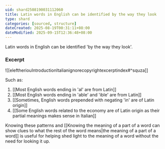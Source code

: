 ```yaml
---
uid: shard2508190031112060
title: Latin words in English can be identified by the way they look
type: shard
categories: [sourced, structure]
dateCreated: 2025-08-19T00:31:11+08:00
dateModified: 2025-09-15T12:36:48+08:00
---
```

Latin words in English can be identified 'by the way they look'. 

### Excerpt
![[eleftheriouIntroductionItalianignorecopyrightexcerptindex#^squza]]

Such as:
1. [[Most English words ending in 'al' are from Latin]]
2. [[Most English words ending in 'able' and 'ible' are from Latin]]
3. [[Sometimes, English words prepended with negating 'in' are of Latin origin]]
4. [[Some English words related to the economy are of Latin origin as their partial meanings makes sense in Italian]]

Knowing these patterns and [[Knowing the meaning of a part of a word can show clues to what the rest of the word means|the meaning of a part of a word]] is useful for helping shed light to the meaning of a word without the need for looking it up.